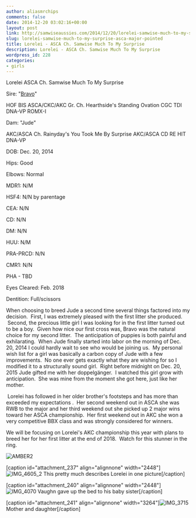 ```yaml
---
author: aliasmrchips
comments: false
date: 2014-12-20 03:02:16+00:00
layout: post
link: http://samwiseaussies.com/2014/12/20/lorelei-samwise-much-to-my-surprise-asca-major-pointed/
slug: lorelei-samwise-much-to-my-surprise-asca-major-pointed
title: Lorelei - ASCA Ch. Samwise Much To My Surprise
description: Lorelei - ASCA Ch. Samwise Much To My Surprise
wordpress_id: 228
categories:
- girls
---
```


Lorelei
ASCA Ch. Samwise Much To My Surprise <!-- more -->


Sire: "[Bravo](http://absolootaussies.com/bravo.html)"




HOF BIS ASCA/CKC/AKC Gr. Ch. Hearthside's Standing Ovation CGC TDI DNA-VP ROMX-I




Dam: "Jude"




AKC/ASCA Ch. Rainyday's You Took Me By Surprise AKC/ASCA CD RE HIT DNA-VP




DOB: Dec. 20, 2014




Hips: Good




Elbows: Normal




MDR1: N/M




HSF4: N/N by parentage




CEA: N/N




CD: N/N




DM: N/N




HUU: N/M




PRA-PRCD: N/N




CMR1: N/N




PHA - TBD




Eyes Cleared: Feb. 2018




Dentition: Full/scissors







When choosing to breed Jude a second time several things factored into my decision.  First, I was extremely pleased with the first litter she produced.  Second, the precious little girl I was looking for in the first litter turned out to be a boy.  Given how nice our first cross was, Bravo was the natural choice for my second litter.  The anticipation of puppies is both painful and exhilarating.  When Jude finally started into labor on the morning of Dec. 20, 2014 I could hardly wait to see who would be joining us.  My personal wish list for a girl was basically a carbon copy of Jude with a few improvements.  No one ever gets exactly what they are wishing for so I modified it to a structurally sound girl.  Right before midnight on Dec. 20, 2015 Jude gifted me with her doppelgänger.  I watched this girl grow with anticipation.  She was mine from the moment she got here, just like her mother.




 Lorelei has followed in her older brother's footsteps and has more than exceeded my expectations .  Her second weekend out in ASCA she was RWB to the major and her third weekend out she picked up 2 major wins toward her ASCA championship.  Her first weekend out in AKC she won a very competitive BBX class and was strongly considered for winners.




We will be focusing on Lorelei's AKC championship this year with plans to breed her for her first litter at the end of 2018.  Watch for this stunner in the ring.







![AMBER2](https://samwiseaussies.files.wordpress.com/2014/12/amber2.jpg)









[caption id="attachment_237" align="alignnone" width="2448"]![IMG_4605_2](https://samwiseaussies.files.wordpress.com/2015/12/img_4605_2.jpg) This pretty much describes Lorelei in one picture[/caption]

[caption id="attachment_240" align="alignnone" width="2448"]![IMG_4070](https://samwiseaussies.files.wordpress.com/2015/12/img_4070.jpg) Vaughn gave up the bed to his baby sister[/caption]

[caption id="attachment_241" align="alignnone" width="3264"]![IMG_3715](https://samwiseaussies.files.wordpress.com/2015/12/img_3715.jpg) Mother and daughter[/caption]





